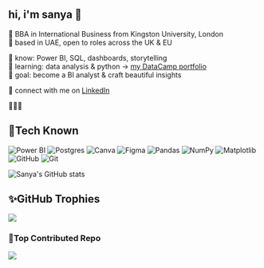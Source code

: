 ## hi, i'm sanya 🧸


🌷 BBA in International Business from Kingston University, London  
🦩 based in UAE, open to roles across the UK & EU  

🤍 know: Power BI, SQL, dashboards, storytelling  
🫧 learning: data analysis & python → [my DataCamp portfolio](https://www.datacamp.com/portfolio/sanyaaggarwal)  
🦢 goal: become a BI analyst & craft beautiful insights

💌 connect with me on [LinkedIn](https://www.linkedin.com/in/sanya-aggarwal/)

🩷🩷🩷

## 🧺Tech Known
![Power BI](https://img.shields.io/badge/Power%20BI-E5C9D0?style=for-the-badge&logo=powerbi&logoColor=white) ![Postgres](https://img.shields.io/badge/postgres-E5C9D0?style=for-the-badge&logo=postgresql&logoColor=white) ![Canva](https://img.shields.io/badge/Canva-E5C9D0?style=for-the-badge&logo=Canva&logoColor=white) ![Figma](https://img.shields.io/badge/figma-E5C9D0?style=for-the-badge&logo=figma&logoColor=white) ![Pandas](https://img.shields.io/badge/pandas-E5C9D0?style=for-the-badge&logo=pandas&logoColor=white) ![NumPy](https://img.shields.io/badge/numpy-E5C9D0?style=for-the-badge&logo=numpy&logoColor=white) ![Matplotlib](https://img.shields.io/badge/Matplotlib-E5C9D0?style=for-the-badge&logo=matplotlib&logoColor=white) ![GitHub](https://img.shields.io/badge/github-E5C9D0?style=for-the-badge&logo=github&logoColor=white) ![Git](https://img.shields.io/badge/git-E5C9D0?style=for-the-badge&logo=git&logoColor=white)

![Sanya's GitHub stats](https://github-readme-stats.vercel.app/api?username=sanyxerror&show_icons=true&theme=panda)

## ✨GitHub Trophies
![](https://github-profile-trophy.vercel.app/?username=sanyxerror&theme=panda&no-frame=false&no-bg=true&margin-w=4)

### 🧁Top Contributed Repo
![](https://github-contributor-stats.vercel.app/api?username=sanyxerror&limit=5&theme=panda&combine_all_yearly_contributions=true)

